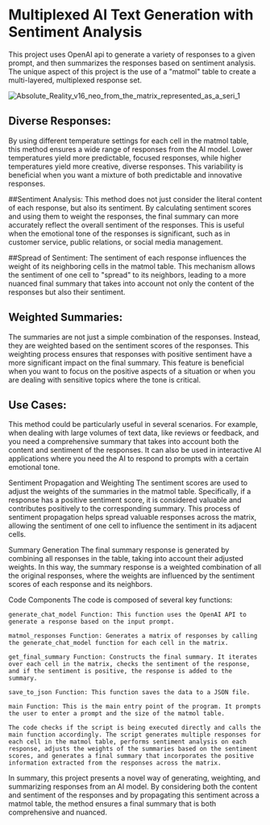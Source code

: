 # Multiplexed AI Text Generation with Sentiment Analysis

This project uses OpenAI api to generate a variety of responses to a given prompt, and then summarizes the responses based on sentiment analysis. The unique aspect of this project is the use of a "matmol" table to create a multi-layered, multiplexed response set.

![Absolute_Reality_v16_neo_from_the_matrix_represented_as_a_seri_1](https://github.com/EveryOneIsGross/matmolQUERY/assets/23621140/7ff51410-9fe1-4c9a-83d3-a277784e992c)

## Diverse Responses: 
By using different temperature settings for each cell in the matmol table, this method ensures a wide range of responses from the AI model. Lower temperatures yield more predictable, focused responses, while higher temperatures yield more creative, diverse responses. This variability is beneficial when you want a mixture of both predictable and innovative responses.

##Sentiment Analysis:
This method does not just consider the literal content of each response, but also its sentiment. By calculating sentiment scores and using them to weight the responses, the final summary can more accurately reflect the overall sentiment of the responses. This is useful when the emotional tone of the responses is significant, such as in customer service, public relations, or social media management.

##Spread of Sentiment:
The sentiment of each response influences the weight of its neighboring cells in the matmol table. This mechanism allows the sentiment of one cell to "spread" to its neighbors, leading to a more nuanced final summary that takes into account not only the content of the responses but also their sentiment.

## Weighted Summaries:
The summaries are not just a simple combination of the responses. Instead, they are weighted based on the sentiment scores of the responses. This weighting process ensures that responses with positive sentiment have a more significant impact on the final summary. This feature is beneficial when you want to focus on the positive aspects of a situation or when you are dealing with sensitive topics where the tone is critical.

## Use Cases:
This method could be particularly useful in several scenarios. For example, when dealing with large volumes of text data, like reviews or feedback, and you need a comprehensive summary that takes into account both the content and sentiment of the responses. It can also be used in interactive AI applications where you need the AI to respond to prompts with a certain emotional tone.



Sentiment Propagation and Weighting
The sentiment scores are used to adjust the weights of the summaries in the matmol table. Specifically, if a response has a positive sentiment score, it is considered valuable and contributes positively to the corresponding summary. This process of sentiment propagation helps spread valuable responses across the matrix, allowing the sentiment of one cell to influence the sentiment in its adjacent cells.

Summary Generation
The final summary response is generated by combining all responses in the table, taking into account their adjusted weights. In this way, the summary response is a weighted combination of all the original responses, where the weights are influenced by the sentiment scores of each response and its neighbors.

Code Components
The code is composed of several key functions:
```
generate_chat_model Function: This function uses the OpenAI API to generate a response based on the input prompt.

matmol_responses Function: Generates a matrix of responses by calling the generate_chat_model function for each cell in the matrix.

get_final_summary Function: Constructs the final summary. It iterates over each cell in the matrix, checks the sentiment of the response, and if the sentiment is positive, the response is added to the summary.

save_to_json Function: This function saves the data to a JSON file.

main Function: This is the main entry point of the program. It prompts the user to enter a prompt and the size of the matmol table.

The code checks if the script is being executed directly and calls the main function accordingly. The script generates multiple responses for each cell in the matmol table, performs sentiment analysis on each response, adjusts the weights of the summaries based on the sentiment scores, and generates a final summary that incorporates the positive information extracted from the responses across the matrix.

```

In summary, this project presents a novel way of generating, weighting, and summarizing responses from an AI model. By considering both the content and sentiment of the responses and by propagating this sentiment across a matmol table, the method ensures a final summary that is both comprehensive and nuanced.
